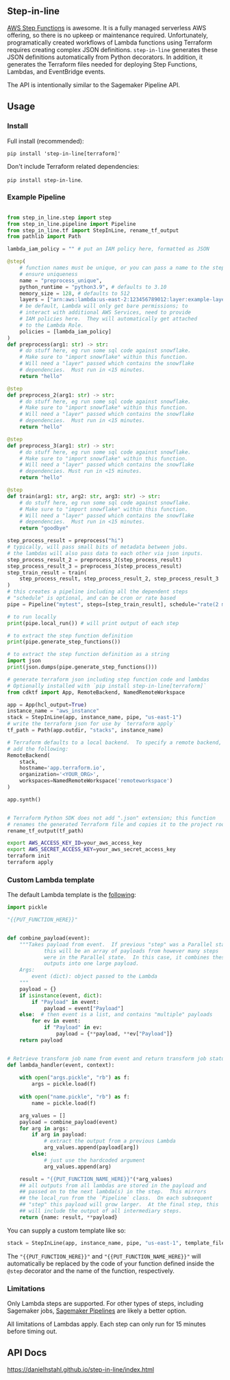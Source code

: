 ## Step-in-line

[AWS Step Functions](https://aws.amazon.com/step-functions/) is awesome.  It is a fully managed serverless AWS offering, so there is no upkeep or maintenance required.  Unfortunately, programatically created workflows of Lambda functions using Terraform requires creating complex JSON definitions.  `step-in-line` generates these JSON definitions automatically from Python decorators.  In addition, it generates the Terraform files needed for deploying Step Functions, Lambdas, and EventBridge events.    

The API is intentionally similar to the Sagemaker Pipeline API.  

## Usage

### Install

Full install (recommended):

`pip install 'step-in-line[terraform]'`

Don't include Terraform related dependencies:

`pip install step-in-line`.

### Example Pipeline
```python

from step_in_line.step import step
from step_in_line.pipeline import Pipeline
from step_in_line.tf import StepInLine, rename_tf_output
from pathlib import Path

lambda_iam_policy = "" # put an IAM policy here, formatted as JSON

@step(
    # function names must be unique, or you can pass a name to the step to 
    # ensure uniqueness
    name = "preprocess_unique",
    python_runtime = "python3.9", # defaults to 3.10
    memory_size = 128, # defaults to 512
    layers = ["arn:aws:lambda:us-east-2:123456789012:layer:example-layer"],
    # be default, Lambda will only get bare permissions; to 
    # interact with additional AWS Services, need to provide 
    # IAM policies here.  They will automatically get attached 
    # to the Lambda Role.  
    policies = [lambda_iam_policy] 
)
def preprocess(arg1: str) -> str:
    # do stuff here, eg run some sql code against snowflake.  
    # Make sure to "import snowflake" within this function.  
    # Will need a "layer" passed which contains the snowflake
    # dependencies.  Must run in <15 minutes.
    return "hello"

@step
def preprocess_2(arg1: str) -> str:
    # do stuff here, eg run some sql code against snowflake.  
    # Make sure to "import snowflake" within this function.  
    # Will need a "layer" passed which contains the snowflake
    # dependencies.  Must run in <15 minutes.
    return "hello"

@step
def preprocess_3(arg1: str) -> str:
    # do stuff here, eg run some sql code against snowflake.  
    # Make sure to "import snowflake" within this function.  
    # Will need a "layer" passed which contains the snowflake
    # dependencies. Must run in <15 minutes.
    return "hello"

@step
def train(arg1: str, arg2: str, arg3: str) -> str:
    # do stuff here, eg run some sql code against snowflake.  
    # Make sure to "import snowflake" within this function.  
    # Will need a "layer" passed which contains the snowflake
    # dependencies.  Must run in <15 minutes.
    return "goodbye"

step_process_result = preprocess("hi")
# typically, will pass small bits of metadata between jobs.
# the lambdas will also pass data to each other via json inputs.
step_process_result_2 = preprocess_2(step_process_result)
step_process_result_3 = preprocess_3(step_process_result)
step_train_result = train(
    step_process_result, step_process_result_2, step_process_result_3
)
# this creates a pipeline including all the dependent steps
# "schedule" is optional, and can be cron or rate based
pipe = Pipeline("mytest", steps=[step_train_result], schedule="rate(2 minutes)")

# to run locally
print(pipe.local_run()) # will print output of each step

# to extract the step function definition
print(pipe.generate_step_functions())

# to extract the step function definition as a string
import json
print(json.dumps(pipe.generate_step_functions()))

# generate terraform json including step function code and lambdas
# Optionally installed with `pip install step-in-line[terraform]`
from cdktf import App, RemoteBackend, NamedRemoteWorkspace

app = App(hcl_output=True)
instance_name = "aws_instance"
stack = StepInLine(app, instance_name, pipe, "us-east-1")
# write the terraform json for use by `terraform apply`
tf_path = Path(app.outdir, "stacks", instance_name)

# Terraform defaults to a local backend.  To specify a remote backend, 
# add the following:
RemoteBackend(
    stack,
    hostname='app.terraform.io',
    organization='<YOUR_ORG>',
    workspaces=NamedRemoteWorkspace('remoteworkspace')
)

app.synth()


# Terraform Python SDK does not add ".json" extension; this function
# renames the generated Terraform file and copies it to the project root.
rename_tf_output(tf_path)

```

```bash
export AWS_ACCESS_KEY_ID=your_aws_access_key
export AWS_SECRET_ACCESS_KEY=your_aws_secret_access_key
terraform init
terraform apply
```

### Custom Lambda template

The default Lambda template is the [following](./step_in_line/template_lambda.py):

```python
import pickle

"{{PUT_FUNCTION_HERE}}"


def combine_payload(event):
    """Takes payload from event.  If previous "step" was a Parallel state,
            this will be an array of payloads from however many steps
            were in the Parallel state.  In this case, it combines these
            outputs into one large payload.
    Args:
        event (dict): object passed to the Lambda
    """
    payload = {}
    if isinstance(event, dict):
        if "Payload" in event:
            payload = event["Payload"]
    else:  # then event is a list, and contains "multiple" payloads
        for ev in event:
            if "Payload" in ev:
                payload = {**payload, **ev["Payload"]}
    return payload


# Retrieve transform job name from event and return transform job status.
def lambda_handler(event, context):
    
    with open("args.pickle", "rb") as f:
        args = pickle.load(f)
    
    with open("name.pickle", "rb") as f:
        name = pickle.load(f)

    arg_values = []
    payload = combine_payload(event)
    for arg in args:
        if arg in payload:
            # extract the output from a previous Lambda
            arg_values.append(payload[arg])
        else:
            # just use the hardcoded argument
            arg_values.append(arg)

    result = "{{PUT_FUNCTION_NAME_HERE}}"(*arg_values)
    ## all outputs from all lambdas are stored in the payload and
    ## passed on to the next lambda(s) in the step.  This mirrors
    ## the local_run from the `Pipeline` class.  On each subsequent
    ## "step" this payload will grow larger.  At the final step, this
    ## will include the output of all intermediary steps.
    return {name: result, **payload}

```

You can supply a custom template like so:

```python
stack = StepInLine(app, instance_name, pipe, "us-east-1", template_file="/path/to/your/custom/template.py")
```

The `"{{PUT_FUNCTION_HERE}}"` and `"{{PUT_FUNCTION_NAME_HERE}}"` will automatically be replaced by the code of your function defined inside the `@step` decorator and the name of the function, respectively.  

### Limitations

Only Lambda steps are supported.  For other types of steps, including Sagemaker jobs, [Sagemaker Pipelines](https://docs.aws.amazon.com/sagemaker/latest/dg/pipelines-step-decorator-create-pipeline.html) are likely a better option.

All limitations of Lambdas apply.  Each step can only run for 15 minutes before timing out.



## API Docs

https://danielhstahl.github.io/step-in-line/index.html